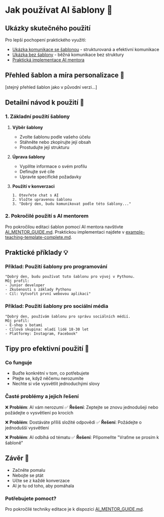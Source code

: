 # Jak používat AI šablony 📘

## Ukázky skutečného použití

Pro lepší pochopení praktického využití:
- [Ukázka komunikace se šablonou](./comparision/with-template.md) - strukturovaná a efektivní komunikace
- [Ukázka bez šablony](./comparision/without-template.md) - běžná komunikace bez struktury
- [Praktická implementace AI mentora](./example/example-teaching-template-complete.md)

## Přehled šablon a míra personalizace 📑

[stejný přehled šablon jako v původní verzi...]

## Detailní návod k použití 📝

### 1. Základní použití šablony
1. **Výběr šablony**
   - Zvolte šablonu podle vašeho účelu
   - Stáhněte nebo zkopírujte její obsah
   - Prostudujte její strukturu

2. **Úprava šablony**
   - Vyplňte informace o svém profilu
   - Definujte své cíle
   - Upravte specifické požadavky

3. **Použití v konverzaci**
   ```
   1. Otevřete chat s AI
   2. Vložte upravenou šablonu
   3. "Dobrý den, budu komunikovat podle této šablony..."
   ```

### 2. Pokročilé použití s AI mentorem
Pro pokročilou editaci šablon pomocí AI mentora navštivte [AI_MENTOR_GUIDE.md](./AI_MENTOR_GUIDE.md). Praktickou implementaci najdete v [example-teaching-template-complete.md](./example/example-teaching-template-complete.md).

## Praktické příklady 💡

### Příklad: Použití šablony pro programování
```
"Dobrý den, budu používat tuto šablonu pro vývoj v Pythonu.
Můj profil:
- Junior developer
- Zkušenosti s základy Pythonu
- Cíl: Vytvořit první webovou aplikaci"
```

### Příklad: Použití šablony pro sociální média
```
"Dobrý den, používám šablonu pro správu sociálních médií.
Můj profil:
- E-shop s botami
- Cílová skupina: mladí lidé 18-30 let
- Platformy: Instagram, Facebook"
```

## Tipy pro efektivní použití 🎯

### Co funguje
- Buďte konkrétní v tom, co potřebujete
- Ptejte se, když něčemu nerozumíte
- Nechte si vše vysvětlit jednoduchými slovy

### Časté problémy a jejich řešení
❌ **Problém**: AI vám nerozumí
✅ **Řešení**: Zeptejte se znovu jednodušeji nebo požádejte o vysvětlení po krocích

❌ **Problém**: Dostáváte příliš složité odpovědi
✅ **Řešení**: Požádejte o jednodušší vysvětlení

❌ **Problém**: AI odbíhá od tématu
✅ **Řešení**: Připomeňte "Vraťme se prosím k šabloně"

## Závěr 🎯
- Začněte pomalu
- Nebojte se ptát
- Učte se z každé konverzace
- AI je tu od toho, aby pomáhala

### Potřebujete pomoct?
Pro pokročilé techniky editace je k dispozici [AI_MENTOR_GUIDE.md](./AI_MENTOR_GUIDE.md).
